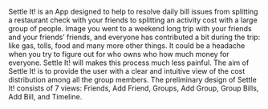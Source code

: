 Settle It! is an App designed to help to resolve daily bill issues from splitting a restaurant check with your friends to splitting an activity cost with a large group of people. Image you went to a weekend long trip with your friends and your friends’ friends, and everyone has contributed a bit during the trip: like gas, tolls, food and many more other things. It could be a headache when you try to figure out for who owns who how much money for everyone. Settle It! will makes this process much less painful. The aim of Settle It! is to provide the user with a clear and intuitive view of the cost distribution among all the group members. The preliminary design of Settle It! consists of 7 views: Friends, Add Friend, Groups, Add Group, Group Bills, Add Bill, and Timeline.

